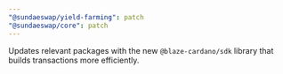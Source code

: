 ```yaml
---
"@sundaeswap/yield-farming": patch
"@sundaeswap/core": patch
---
```


Updates relevant packages with the new `@blaze-cardano/sdk` library that builds transactions more efficiently.

